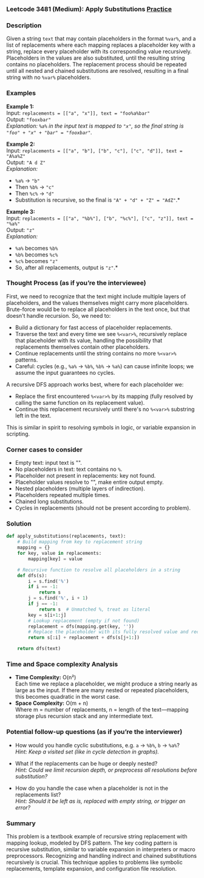 ### Leetcode 3481 (Medium): Apply Substitutions [Practice](https://leetcode.com/problems/apply-substitutions)

### Description  
Given a string `text` that may contain placeholders in the format `%var%`, and a list of replacements where each mapping replaces a placeholder key with a string, replace every placeholder with its corresponding value recursively. Placeholders in the values are also substituted, until the resulting string contains no placeholders. The replacement process should be repeated until all nested and chained substitutions are resolved, resulting in a final string with no `%var%` placeholders.

### Examples  

**Example 1:**  
Input: `replacements = [["a", "x"]], text = "foo%a%bar"`  
Output: `"fooxbar"`  
*Explanation: `%a%` in the input text is mapped to `"x"`, so the final string is `"foo" + "x" + "bar" = "fooxbar"`.*

**Example 2:**  
Input: `replacements = [["a", "b"], ["b", "c"], ["c", "d"]], text = "A%a%Z"`  
Output: `"A d Z"`  
*Explanation:*
- `%a%` → `"b"`
- Then `%b%` → `"c"`
- Then `%c%` → `"d"`
- Substitution is recursive, so the final is `"A" + "d" + "Z" = "AdZ"`.*

**Example 3:**  
Input: `replacements = [["a", "%b%"], ["b", "%c%"], ["c", "z"]], text = "%a%"`  
Output: `"z"`  
*Explanation:*
- `%a%` becomes `%b%`
- `%b%` becomes `%c%`
- `%c%` becomes `"z"`
- So, after all replacements, output is `"z"`.*

### Thought Process (as if you’re the interviewee)  
First, we need to recognize that the text might include multiple layers of placeholders, and the values themselves might carry more placeholders. Brute-force would be to replace all placeholders in the text once, but that doesn't handle recursion. So, we need to:
- Build a dictionary for fast access of placeholder replacements.
- Traverse the text and every time we see `%<var>%`, recursively replace that placeholder with its value, handling the possibility that replacements themselves contain other placeholders.
- Continue replacements until the string contains no more `%<var>%` patterns.
- Careful: cycles (e.g., `%a%` → `%b%`, `%b%` → `%a%`) can cause infinite loops; we assume the input guarantees no cycles.

A recursive DFS approach works best, where for each placeholder we:
- Replace the first encountered `%<var>%` by its mapping (fully resolved by calling the same function on its replacement value).
- Continue this replacement recursively until there's no `%<var>%` substring left in the text.

This is similar in spirit to resolving symbols in logic, or variable expansion in scripting.

### Corner cases to consider  
- Empty text: input text is "".
- No placeholders in text: text contains no `%`.
- Placeholder not present in replacements: key not found.
- Placeholder values resolve to "", make entire output empty.
- Nested placeholders (multiple layers of indirection).
- Placeholders repeated multiple times.
- Chained long substitutions.
- Cycles in replacements (should not be present according to problem).

### Solution

```python
def apply_substitutions(replacements, text):
    # Build mapping from key to replacement string
    mapping = {}
    for key, value in replacements:
        mapping[key] = value

    # Recursive function to resolve all placeholders in a string
    def dfs(s):
        i = s.find('%')
        if i == -1:
            return s
        j = s.find('%', i + 1)
        if j == -1:
            return s  # Unmatched %, treat as literal
        key = s[i+1:j]
        # Lookup replacement (empty if not found)
        replacement = dfs(mapping.get(key, ''))
        # Replace the placeholder with its fully resolved value and recurse
        return s[:i] + replacement + dfs(s[j+1:])

    return dfs(text)
```

### Time and Space complexity Analysis  

- **Time Complexity:** O(n²)  
  Each time we replace a placeholder, we might produce a string nearly as large as the input. If there are many nested or repeated placeholders, this becomes quadratic in the worst case.
- **Space Complexity:** O(m + n)  
  Where m = number of replacements, n = length of the text—mapping storage plus recursion stack and any intermediate text.

### Potential follow-up questions (as if you’re the interviewer)  

- How would you handle cyclic substitutions, e.g. `a` → `%b%`, `b` → `%a%`?  
  *Hint: Keep a visited set (like in cycle detection in graphs).*

- What if the replacements can be huge or deeply nested?  
  *Hint: Could we limit recursion depth, or preprocess all resolutions before substitution?*

- How do you handle the case when a placeholder is not in the replacements list?  
  *Hint: Should it be left as is, replaced with empty string, or trigger an error?*

### Summary
This problem is a textbook example of recursive string replacement with mapping lookup, modeled by DFS pattern. The key coding pattern is recursive substitution, similar to variable expansion in interpreters or macro preprocessors. Recognizing and handling indirect and chained substitutions recursively is crucial. This technique applies to problems like symbolic replacements, template expansion, and configuration file resolution.